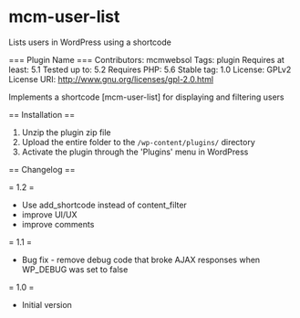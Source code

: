 # mcm-user-list
Lists users in WordPress using a shortcode

=== Plugin Name ===
Contributors: mcmwebsol
Tags: plugin
Requires at least: 5.1
Tested up to: 5.2
Requires PHP: 5.6
Stable tag: 1.0
License: GPLv2
License URI: http://www.gnu.org/licenses/gpl-2.0.html

Implements a shortcode [mcm-user-list] for displaying and filtering users



== Installation ==

1. Unzip the plugin zip file
2. Upload the entire folder to the `/wp-content/plugins/` directory
3. Activate the plugin through the 'Plugins' menu in WordPress


== Changelog ==

= 1.2 =
* Use add_shortcode instead of content_filter
* improve UI/UX
* improve comments

= 1.1 =
* Bug fix - remove debug code that broke AJAX responses when WP_DEBUG was set to false

= 1.0 =
* Initial version
